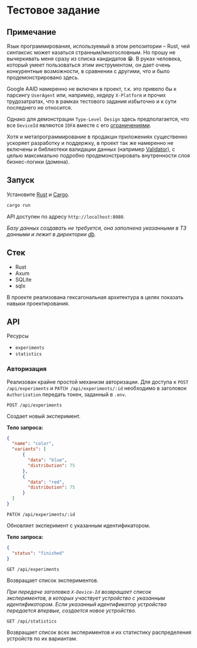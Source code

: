 # Тестовое задание

## Примечание

Язык программирования, используемый в этом репозитории – Rust, чей синтаксис может казаться странным/многословным. Но прошу не вычеркивать меня сразу из списка кандидатов 😁. В руках человека, который умеет пользоваться этим инструментом, он дает очень конкурентные возможности, в сравнении с другими, что и было продемонстрировано здесь.

Google AAID намеренно не включен в проект, т.к. это привело бы к парсингу `UserAgent` или, например, хедеру `X-Platform` и прочих трудозатратах, что в рамках тестового задания избыточно и к сути последнего не относится.

Однако для демонстрации `Type-Level Design` здесь предполагается, что все `DeviceId` являются `IDFA` вместе с его [ограничениями](https://developer.apple.com/documentation/adsupport/asidentifiermanager/advertisingidentifier#discussion).

Хотя и метапрограммирование в продакшн приложениях существенно ускоряет разработку и поддержку, в проект так же намеренно не включены и библиотеки валидации данных (например [Validator](https://crates.io/crates/validator)), с целью максимально подробно продемонстрировать внутренности слоя бизнес-логики (домена).

## Запуск

Установите [Rust](https://www.rust-lang.org/tools/install) и [Cargo](https://doc.rust-lang.org/cargo/getting-started/installation.html).

```sh
cargo run
```

API доступен по адресу `http://localhost:8080`.

*Базу данных создавать не требуется, она заполнена указанными в ТЗ данными и лежит в директории [db](https://github.com/uladzikv/ab-exp/db).*

## Стек

- Rust
- Axum
- SQLite
- sqlx

В проекте реализована гексагональная архитектура в целях показать навыки проектирования.

## API

Ресурсы
- `experiments`
- `statistics`

### Авторизация

Реализован крайне простой механизм авторизации. Для доступа к `POST /api/experiments` и `PATCH /api/experiments/:id` необходимо в заголовок `Authorization` передать токен, заданный в `.env`.

`POST /api/experiments`

Создает новый эксперимент.

**Тело запроса:**

```json
{
  "name": "color",
  "variants": [
      {
        "data": "blue",
        "distribution": 75
      },
      {
        "data": "red",
        "distribution": 75
      }
  ]
}
```

`PATCH /api/experiments/:id`

Обновляет эксперимент с указанным идентификатором.

**Тело запроса:**

```json
{
  "status": "finished"
}
```

`GET /api/experiments`

Возвращает список экспериментов.

*При передаче заголовка `X-Device-Id` возвращает список экспериментов, в которых участвует устройство с указанным идентификатором.*
*Если указанный идентификатор устройства передается впервые, создается новое устройство.*

`GET /api/statistics`

Возвращает список всех экспериментов и их статистику распределения устройств по их вариантам.
